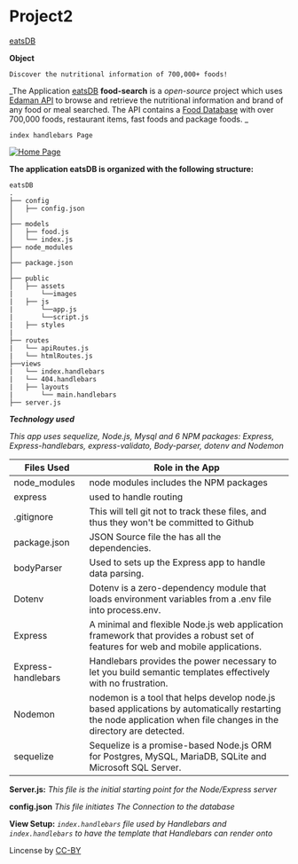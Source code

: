 # Project2

[eatsDB](https://eats-db.herokuapp.com/)

**Object**

`Discover the nutritional information of 700,000+ foods!`

_The Application [eatsDB](https://eats-db.herokuapp.com/) **food-search** is a *open-source* project which uses [Edaman API](https://developer.edamam.com/) to browse and retrieve the nutritional information and brand of any food or meal searched. The API contains a [Food Database](https://developer.edamam.com/edamam-recipe-api) with over 700,000 foods, restaurant items, fast foods and package foods.
_

`index handlebars Page`

<a href="#"><img src="#" alt="Home Page"></a>

**The application eatsDB is organized with the following structure:**

```
eatsDB
.
├── config
│   ├── config.json
│ 
├── models
│   ├── food.js
│   └── index.js
├── node_modules
│ 
├── package.json
│
├── public
│   ├── assets
|       └──images
|   ├── js
|       └──app.js
|       └──script.js
|   ├── styles
|
├── routes
|   └── apiRoutes.js
|   └── htmlRoutes.js
├──views
|   └── index.handlebars
|   └── 404.handlebars
|   ├── layouts
|       └── main.handlebars
├── server.js

```

**_Technology used_**

_This app uses sequelize, Node.js, Mysql and 6 NPM packages: Express, Express-handlebars, express-validato, Body-parser, dotenv and Nodemon_

| Files Used         | Role in the App                                                                                                                                                   |
| ------------------ | ----------------------------------------------------------------------------------------------------------------------------------------------------------------- |
| node_modules       | node modules includes the NPM packages                                                                                                                            |
| express            | used to handle routing                                                                                                                                            |
| .gitignore         | This will tell git not to track these files, and thus they won't be committed to Github                                                                           |
| package.json       | JSON Source file the has all the dependencies.                                                                                                                    |
| bodyParser         | Used to sets up the Express app to handle data parsing.                                                                                                           |
| Dotenv             | Dotenv is a zero-dependency module that loads environment variables from a .env file into process.env.                                                            |
| Express            | A minimal and flexible Node.js web application framework that provides a robust set of features for web and mobile applications.                                  |
| Express-handlebars | Handlebars provides the power necessary to let you build semantic templates effectively with no frustration.                                                      |
| Nodemon            | nodemon is a tool that helps develop node.js based applications by automatically restarting the node application when file changes in the directory are detected. |
| sequelize          | Sequelize is a promise-based Node.js ORM for Postgres, MySQL, MariaDB, SQLite and Microsoft SQL Server.                                                           |

**Server.js:** _This file is the initial starting point for the Node/Express server_

**config.json** _This file initiates The Connection to the database_

**View Setup:** _`index.handlebars` file used by Handlebars and `index.handlebars` to have the template that Handlebars can render onto_

Lincense by <a href="https://creativecommons.org/licenses/by/3.0/" rel="nofollow">CC-BY</a>
